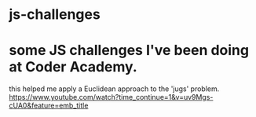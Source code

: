 # js-challenges
# some JS challenges I've been doing at Coder Academy.
this helped me apply a Euclidean approach to the 'jugs' problem.
https://www.youtube.com/watch?time_continue=1&v=uv9Mgs-cUA0&feature=emb_title
